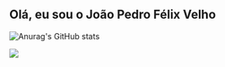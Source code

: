 ## Olá, eu sou o João Pedro Félix Velho

![Anurag's GitHub stats](https://github-readme-stats.vercel.app/api?username=tiofelx&show_icons=true&theme=github_dark) 

<img src="https://cdn.jsdelivr.net/gh/devicons/devicon/icons/javascript/javascript-original.svg" />

